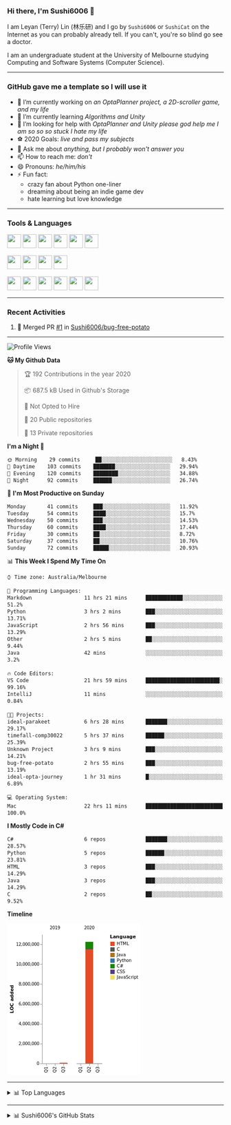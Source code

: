 ### Hi there, I'm Sushi6006 👋

<!--**Sushi6006/Sushi6006** is a ✨ _special_ ✨ repository because its `README.md` (this file) appears on your GitHub profile.-->

I am Leyan (Terry) Lin (林乐研) and I go by `Sushi6006` or `SushiCat` on the Internet as you can probably already tell. If you can't, you're so blind go see a doctor.

I am an undergraduate student at the University of Melbourne studying Computing and Software Systems (Computer Science). 

--- 

### GitHub gave me a template so I will use it
- 🔭 I’m currently working on *an OptaPlanner project, a 2D-scroller game, and my life*
- 🌱 I’m currently learning *Algorithms and Unity*
- 🤔 I’m looking for help with *OptaPlanner and Unity please god help me I am so so so stuck I hate my life*
- ⚽️ 2020 Goals: *live and pass my subjects*
- 💬 Ask me about *anything, but I probably won't answer you*
- 📫 How to reach me: *don't*
- 😄 Pronouns: *he/him/his*
- ⚡ Fun fact:
  - crazy fan about Python one-liner
  - dreaming about being an indie game dev
  - hate learning but love knowledge

---

### Tools & Languages
<p>
  <img height="32" width="32" src="https://cdn.jsdelivr.net/npm/simple-icons@v3/icons/apple.svg"/>
  <img height="32" width="32" src="https://cdn.jsdelivr.net/npm/simple-icons@v3/icons/visualstudiocode.svg"/>
  <img height="32" width="32" src="https://cdn.jsdelivr.net/npm/simple-icons@v3/icons/github.svg"/>
  <img height="32" width="32" src="https://cdn.jsdelivr.net/npm/simple-icons@v3/icons/git.svg"/>
  <img height="32" width="32" src="https://cdn.jsdelivr.net/npm/simple-icons@v3/icons/discord.svg"/>
  <img height="32" width="32" src="https://cdn.jsdelivr.net/npm/simple-icons@v3/icons/atom.svg"/>
</p>
<p>
  <img height="32" width="32" src="https://cdn.jsdelivr.net/npm/simple-icons@v3/icons/adobephotoshop.svg"/>
  <img height="32" width="32" src="https://cdn.jsdelivr.net/npm/simple-icons@v3/icons/adobexd.svg"/>
  <img height="32" width="32" src="https://cdn.jsdelivr.net/npm/simple-icons@v3/icons/vsco.svg"/>
  <img height="32" width="32" src="https://cdn.jsdelivr.net/npm/simple-icons@v3/icons/spotify.svg"/>
</p>
<p>
  <img height="32" width="32" src="https://cdn.jsdelivr.net/npm/simple-icons@v3/icons/python.svg"/>
  <img height="32" width="32" src="https://cdn.jsdelivr.net/npm/simple-icons@v3/icons/c.svg"/>
  <img height="32" width="32" src="https://cdn.jsdelivr.net/npm/simple-icons@v3/icons/csharp.svg"/>
  <img height="32" width="32" src="https://cdn.jsdelivr.net/npm/simple-icons@v3/icons/java.svg"/>
  <img height="32" width="32" src="https://cdn.jsdelivr.net/npm/simple-icons@v3/icons/markdown.svg"/>
  <img height="32" width="32" src="https://cdn.jsdelivr.net/npm/simple-icons@v3/icons/mysql.svg"/>
</p>

--- 

### Recent Activities
<!--START_SECTION:activity-->
1. 🎉 Merged PR [#1](https://github.com/Sushi6006/bug-free-potato/pull/1) in [Sushi6006/bug-free-potato](https://github.com/Sushi6006/bug-free-potato)
<!--END_SECTION:activity-->

---

<!--START_SECTION:waka-->
![Profile Views](http://img.shields.io/badge/Profile%20Views-13-blue)

**🐱 My Github Data** 

> 🏆 192 Contributions in the year 2020
 > 
> 📦 687.5 kB Used in Github's Storage 
 > 
> 🚫 Not Opted to Hire
 > 
> 📜 20 Public repositories
 > 
> 🔑 13 Private repositories 

**I'm a Night 🦉** 

```text
🌞 Morning    29 commits     ██░░░░░░░░░░░░░░░░░░░░░░░   8.43% 
🌆 Daytime    103 commits    ███████░░░░░░░░░░░░░░░░░░   29.94% 
🌃 Evening    120 commits    ████████░░░░░░░░░░░░░░░░░   34.88% 
🌙 Night      92 commits     ██████░░░░░░░░░░░░░░░░░░░   26.74%

```
📅 **I'm Most Productive on Sunday** 

```text
Monday       41 commits     ███░░░░░░░░░░░░░░░░░░░░░░   11.92% 
Tuesday      54 commits     ████░░░░░░░░░░░░░░░░░░░░░   15.7% 
Wednesday    50 commits     ███░░░░░░░░░░░░░░░░░░░░░░   14.53% 
Thursday     60 commits     ████░░░░░░░░░░░░░░░░░░░░░   17.44% 
Friday       30 commits     ██░░░░░░░░░░░░░░░░░░░░░░░   8.72% 
Saturday     37 commits     ██░░░░░░░░░░░░░░░░░░░░░░░   10.76% 
Sunday       72 commits     █████░░░░░░░░░░░░░░░░░░░░   20.93%

```


📊 **This Week I Spend My Time On** 

```text
⌚︎ Time zone: Australia/Melbourne

💬 Programming Languages: 
Markdown                 11 hrs 21 mins      ████████████░░░░░░░░░░░░░   51.2% 
Python                   3 hrs 2 mins        ███░░░░░░░░░░░░░░░░░░░░░░   13.71% 
JavaScript               2 hrs 56 mins       ███░░░░░░░░░░░░░░░░░░░░░░   13.29% 
Other                    2 hrs 5 mins        ██░░░░░░░░░░░░░░░░░░░░░░░   9.44% 
Java                     42 mins             ░░░░░░░░░░░░░░░░░░░░░░░░░   3.2%

🔥 Code Editors: 
VS Code                  21 hrs 59 mins      ████████████████████████░   99.16% 
IntelliJ                 11 mins             ░░░░░░░░░░░░░░░░░░░░░░░░░   0.84%

🐱‍💻 Projects: 
ideal-parakeet           6 hrs 28 mins       ███████░░░░░░░░░░░░░░░░░░   29.17% 
timefall-comp30022       5 hrs 37 mins       ██████░░░░░░░░░░░░░░░░░░░   25.39% 
Unknown Project          3 hrs 9 mins        ███░░░░░░░░░░░░░░░░░░░░░░   14.21% 
bug-free-potato          2 hrs 55 mins       ███░░░░░░░░░░░░░░░░░░░░░░   13.19% 
ideal-opta-journey       1 hr 31 mins        █░░░░░░░░░░░░░░░░░░░░░░░░   6.89%

💻 Operating System: 
Mac                      22 hrs 11 mins      █████████████████████████   100.0%

```

**I Mostly Code in C#** 

```text
C#                       6 repos             ███████░░░░░░░░░░░░░░░░░░   28.57% 
Python                   5 repos             ██████░░░░░░░░░░░░░░░░░░░   23.81% 
HTML                     3 repos             ███░░░░░░░░░░░░░░░░░░░░░░   14.29% 
Java                     3 repos             ███░░░░░░░░░░░░░░░░░░░░░░   14.29% 
C                        2 repos             ██░░░░░░░░░░░░░░░░░░░░░░░   9.52%

```


**Timeline**

![Chart not found](https://github.com/Sushi6006/Sushi6006/blob/master/charts/bar_graph.png) 


<!--END_SECTION:waka-->


<!--
---

### Spotify Now Playing
<img src="https://novatorem-eight-fawn.vercel.app/api/spotify" alt="Sushi6006 Spotify Playing" width="350"/>
-->

--- 

<details>
  <summary>📊 Top Languages</summary>
  <br>
  <img src="https://github-readme-stats.vercel.app/api/top-langs/?username=sushi6006&layout=compact" alt="Top Langs">
</details>

---

<details>
  <summary>📊 Sushi6006's GitHub Stats</summary>
  <br>
  <img alt="Sushi6006's Github Stats" src="https://github-readme-stats.sushi6006.vercel.app/api?username=Sushi6006&show_icons=true"/>
</details>
  


